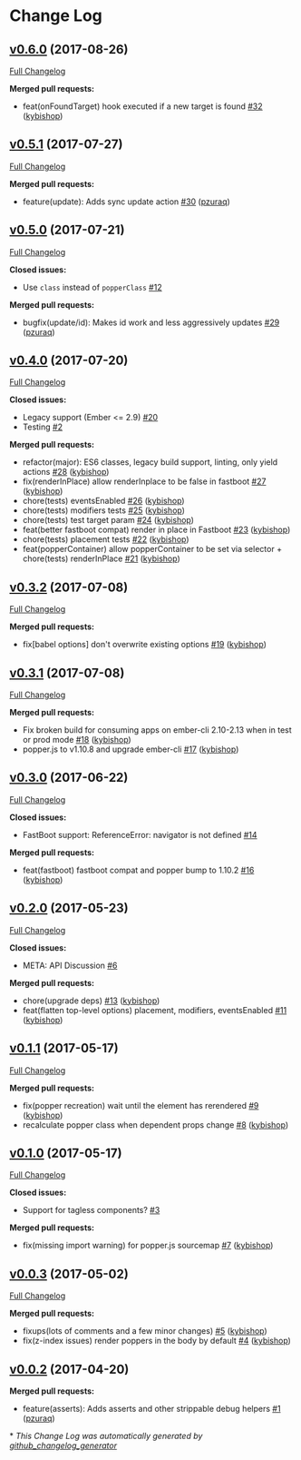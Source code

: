 # Change Log

## [v0.6.0](https://github.com/kybishop/ember-popper/tree/v0.6.0) (2017-08-26)
[Full Changelog](https://github.com/kybishop/ember-popper/compare/v0.5.1...v0.6.0)

**Merged pull requests:**

- feat\(onFoundTarget\) hook executed if a new target is found [\#32](https://github.com/kybishop/ember-popper/pull/32) ([kybishop](https://github.com/kybishop))

## [v0.5.1](https://github.com/kybishop/ember-popper/tree/v0.5.1) (2017-07-27)
[Full Changelog](https://github.com/kybishop/ember-popper/compare/v0.5.0...v0.5.1)

**Merged pull requests:**

- feature\(update\): Adds sync update action [\#30](https://github.com/kybishop/ember-popper/pull/30) ([pzuraq](https://github.com/pzuraq))

## [v0.5.0](https://github.com/kybishop/ember-popper/tree/v0.5.0) (2017-07-21)
[Full Changelog](https://github.com/kybishop/ember-popper/compare/v0.4.0...v0.5.0)

**Closed issues:**

- Use `class` instead of `popperClass` [\#12](https://github.com/kybishop/ember-popper/issues/12)

**Merged pull requests:**

- bugfix\(update/id\): Makes id work and less aggressively updates [\#29](https://github.com/kybishop/ember-popper/pull/29) ([pzuraq](https://github.com/pzuraq))

## [v0.4.0](https://github.com/kybishop/ember-popper/tree/v0.4.0) (2017-07-20)
[Full Changelog](https://github.com/kybishop/ember-popper/compare/v0.3.2...v0.4.0)

**Closed issues:**

- Legacy support \(Ember \<= 2.9\) [\#20](https://github.com/kybishop/ember-popper/issues/20)
- Testing [\#2](https://github.com/kybishop/ember-popper/issues/2)

**Merged pull requests:**

- refactor\(major\): ES6 classes, legacy build support, linting, only yield actions [\#28](https://github.com/kybishop/ember-popper/pull/28) ([kybishop](https://github.com/kybishop))
- fix\(renderInPlace\) allow renderInplace to be false in fastboot [\#27](https://github.com/kybishop/ember-popper/pull/27) ([kybishop](https://github.com/kybishop))
- chore\(tests\) eventsEnabled [\#26](https://github.com/kybishop/ember-popper/pull/26) ([kybishop](https://github.com/kybishop))
- chore\(tests\) modifiers tests [\#25](https://github.com/kybishop/ember-popper/pull/25) ([kybishop](https://github.com/kybishop))
- chore\(tests\) test target param [\#24](https://github.com/kybishop/ember-popper/pull/24) ([kybishop](https://github.com/kybishop))
- feat\(better fastboot compat\) render in place in Fastboot [\#23](https://github.com/kybishop/ember-popper/pull/23) ([kybishop](https://github.com/kybishop))
- chore\(tests\) placement tests [\#22](https://github.com/kybishop/ember-popper/pull/22) ([kybishop](https://github.com/kybishop))
- feat\(popperContainer\) allow popperContainer to be set via selector + chore\(tests\) renderInPlace [\#21](https://github.com/kybishop/ember-popper/pull/21) ([kybishop](https://github.com/kybishop))

## [v0.3.2](https://github.com/kybishop/ember-popper/tree/v0.3.2) (2017-07-08)
[Full Changelog](https://github.com/kybishop/ember-popper/compare/v0.3.1...v0.3.2)

**Merged pull requests:**

- fix\[babel options\] don't overwrite existing options [\#19](https://github.com/kybishop/ember-popper/pull/19) ([kybishop](https://github.com/kybishop))

## [v0.3.1](https://github.com/kybishop/ember-popper/tree/v0.3.1) (2017-07-08)
[Full Changelog](https://github.com/kybishop/ember-popper/compare/v0.3.0...v0.3.1)

**Merged pull requests:**

- Fix broken build for consuming apps on ember-cli 2.10-2.13 when in test or prod mode [\#18](https://github.com/kybishop/ember-popper/pull/18) ([kybishop](https://github.com/kybishop))
- popper.js to v1.10.8 and upgrade ember-cli [\#17](https://github.com/kybishop/ember-popper/pull/17) ([kybishop](https://github.com/kybishop))

## [v0.3.0](https://github.com/kybishop/ember-popper/tree/v0.3.0) (2017-06-22)
[Full Changelog](https://github.com/kybishop/ember-popper/compare/v0.2.0...v0.3.0)

**Closed issues:**

- FastBoot support: ReferenceError: navigator is not defined [\#14](https://github.com/kybishop/ember-popper/issues/14)

**Merged pull requests:**

- feat\(fastboot\) fastboot compat and popper bump to 1.10.2 [\#16](https://github.com/kybishop/ember-popper/pull/16) ([kybishop](https://github.com/kybishop))

## [v0.2.0](https://github.com/kybishop/ember-popper/tree/v0.2.0) (2017-05-23)
[Full Changelog](https://github.com/kybishop/ember-popper/compare/v0.1.1...v0.2.0)

**Closed issues:**

- META: API Discussion [\#6](https://github.com/kybishop/ember-popper/issues/6)

**Merged pull requests:**

- chore\(upgrade deps\) [\#13](https://github.com/kybishop/ember-popper/pull/13) ([kybishop](https://github.com/kybishop))
- feat\(flatten top-level options\) placement, modifiers, eventsEnabled [\#11](https://github.com/kybishop/ember-popper/pull/11) ([kybishop](https://github.com/kybishop))

## [v0.1.1](https://github.com/kybishop/ember-popper/tree/v0.1.1) (2017-05-17)
[Full Changelog](https://github.com/kybishop/ember-popper/compare/v0.1.0...v0.1.1)

**Merged pull requests:**

- fix\(popper recreation\) wait until the element has rerendered [\#9](https://github.com/kybishop/ember-popper/pull/9) ([kybishop](https://github.com/kybishop))
- recalculate popper class when dependent props change [\#8](https://github.com/kybishop/ember-popper/pull/8) ([kybishop](https://github.com/kybishop))

## [v0.1.0](https://github.com/kybishop/ember-popper/tree/v0.1.0) (2017-05-17)
[Full Changelog](https://github.com/kybishop/ember-popper/compare/v0.0.3...v0.1.0)

**Closed issues:**

- Support for tagless components? [\#3](https://github.com/kybishop/ember-popper/issues/3)

**Merged pull requests:**

- fix\(missing import warning\) for popper.js sourcemap [\#7](https://github.com/kybishop/ember-popper/pull/7) ([kybishop](https://github.com/kybishop))

## [v0.0.3](https://github.com/kybishop/ember-popper/tree/v0.0.3) (2017-05-02)
[Full Changelog](https://github.com/kybishop/ember-popper/compare/v0.0.2...v0.0.3)

**Merged pull requests:**

- fixups\(lots of comments and a few minor changes\) [\#5](https://github.com/kybishop/ember-popper/pull/5) ([kybishop](https://github.com/kybishop))
- fix\(z-index issues\) render poppers in the body by default [\#4](https://github.com/kybishop/ember-popper/pull/4) ([kybishop](https://github.com/kybishop))

## [v0.0.2](https://github.com/kybishop/ember-popper/tree/v0.0.2) (2017-04-20)
**Merged pull requests:**

- feature\(asserts\): Adds asserts and other strippable debug helpers [\#1](https://github.com/kybishop/ember-popper/pull/1) ([pzuraq](https://github.com/pzuraq))



\* *This Change Log was automatically generated by [github_changelog_generator](https://github.com/skywinder/Github-Changelog-Generator)*
